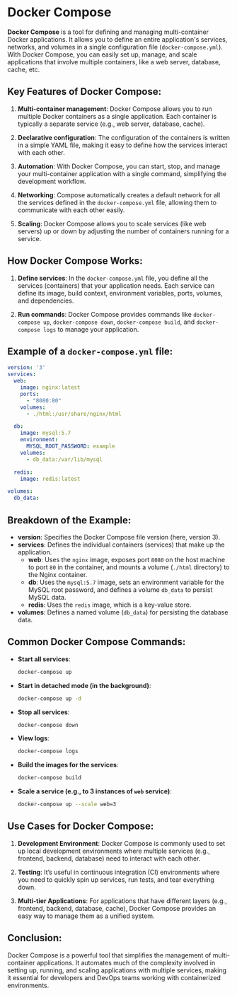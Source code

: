 # Docker Compose

**Docker Compose** is a tool for defining and managing multi-container Docker applications. It allows you to define an entire application's services, networks, and volumes in a single configuration file (`docker-compose.yml`). With Docker Compose, you can easily set up, manage, and scale applications that involve multiple containers, like a web server, database, cache, etc.

## Key Features of Docker Compose:
1. **Multi-container management**: Docker Compose allows you to run multiple Docker containers as a single application. Each container is typically a separate service (e.g., web server, database, cache).
   
2. **Declarative configuration**: The configuration of the containers is written in a simple YAML file, making it easy to define how the services interact with each other.

3. **Automation**: With Docker Compose, you can start, stop, and manage your multi-container application with a single command, simplifying the development workflow.

4. **Networking**: Compose automatically creates a default network for all the services defined in the `docker-compose.yml` file, allowing them to communicate with each other easily.

5. **Scaling**: Docker Compose allows you to scale services (like web servers) up or down by adjusting the number of containers running for a service.

## How Docker Compose Works:
1. **Define services**: In the `docker-compose.yml` file, you define all the services (containers) that your application needs. Each service can define its image, build context, environment variables, ports, volumes, and dependencies.

2. **Run commands**: Docker Compose provides commands like `docker-compose up`, `docker-compose down`, `docker-compose build`, and `docker-compose logs` to manage your application.

## Example of a `docker-compose.yml` file:

```yaml
version: '3'
services:
  web:
    image: nginx:latest
    ports:
      - "8080:80"
    volumes:
      - ./html:/usr/share/nginx/html

  db:
    image: mysql:5.7
    environment:
      MYSQL_ROOT_PASSWORD: example
    volumes:
      - db_data:/var/lib/mysql

  redis:
    image: redis:latest

volumes:
  db_data:
```

## Breakdown of the Example:

- **version**: Specifies the Docker Compose file version (here, version 3).
- **services**: Defines the individual containers (services) that make up the application.
  - **web**: Uses the `nginx` image, exposes port `8080` on the host machine to port `80` in the container, and mounts a volume (`./html` directory) to the Nginx container.
  - **db**: Uses the `mysql:5.7` image, sets an environment variable for the MySQL root password, and defines a volume `db_data` to persist MySQL data.
  - **redis**: Uses the `redis` image, which is a key-value store.
- **volumes**: Defines a named volume (`db_data`) for persisting the database data.

## Common Docker Compose Commands:

- **Start all services**:

    ```bash
    docker-compose up
    ```

- **Start in detached mode (in the background)**:

    ```bash
    docker-compose up -d
    ```

- **Stop all services**:

    ```bash
    docker-compose down
    ```

- **View logs**:

    ```bash
    docker-compose logs
    ```

- **Build the images for the services**:

    ```bash
    docker-compose build
    ```

- **Scale a service (e.g., to 3 instances of `web` service)**:

    ```bash
    docker-compose up --scale web=3
    ```

## Use Cases for Docker Compose:

1. **Development Environment**: Docker Compose is commonly used to set up local development environments where multiple services (e.g., frontend, backend, database) need to interact with each other.
   
2. **Testing**: It’s useful in continuous integration (CI) environments where you need to quickly spin up services, run tests, and tear everything down.

3. **Multi-tier Applications**: For applications that have different layers (e.g., frontend, backend, database, cache), Docker Compose provides an easy way to manage them as a unified system.

## Conclusion:

Docker Compose is a powerful tool that simplifies the management of multi-container applications. It automates much of the complexity involved in setting up, running, and scaling applications with multiple services, making it essential for developers and DevOps teams working with containerized environments.



